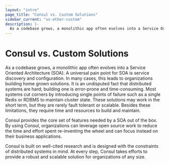```yaml
---
layout: "intro"
page_title: "Consul vs. Custom Solutions"
sidebar_current: "vs-other-custom"
description: |-
  As a codebase grows, a monolithic app often evolves into a Service Oriented Architecture (SOA). A universal pain point for SOA is service discovery and configuration. In many cases, this leads to organizations building home grown solutions. It is an undisputed fact that distributed systems are hard; building one is error-prone and time-consuming. Most systems cut corners by introducing single points of failure such as a single Redis or RDBMS to maintain cluster state. These solutions may work in the short term, but they are rarely fault tolerant or scalable. Besides these limitations, they require time and resources to build and maintain.
---
```


# Consul vs. Custom Solutions

As a codebase grows, a monolithic app often evolves into a Service Oriented
Architecture (SOA). A universal pain point for SOA is service discovery and
configuration. In many cases, this leads to organizations building home grown
solutions. It is an undisputed fact that distributed systems are hard; building
one is error-prone and time-consuming. Most systems cut corners by introducing
single points of failure such as a single Redis or RDBMS to maintain cluster
state. These solutions may work in the short term, but they are rarely fault
tolerant or scalable. Besides these limitations, they require time and resources
to build and maintain.

Consul provides the core set of features needed by a SOA out of the box. By
using Consul, organizations can leverage open source work to reduce the time
and effort spent re-inventing the wheel and can focus instead on their business
applications.

Consul is built on well-cited research and is designed with the constraints of
distributed systems in mind. At every step, Consul takes efforts to provide a
robust and scalable solution for organizations of any size.
